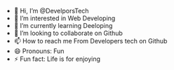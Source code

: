 - 👋 Hi, I’m @DevelporsTech
- 👀 I’m interested in Web Developing
- 🌱 I’m currently learning  Deeloping
- 💞️ I’m looking to collaborate on Github
- 📫 How to reach me From Developers tech on Github
- 😄 Pronouns: Fun
- ⚡ Fun fact: Life is for enjoying

<!---
DevelporsTech/DevelporsTech is a ✨ special ✨ repository because its `README.md` (this file) appears on your GitHub profile.
You can click the Preview link to take a look at your changes.
--->
